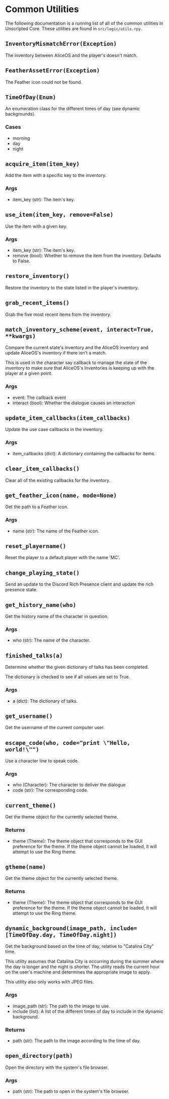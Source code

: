 # Common Utilities

The following documentation is a running list of all of the common utilities in Unscripted Core. These utilities are found in `src/logic/utils.rpy`.

## `InventoryMismatchError(Exception)`

The inventory between AliceOS and the player's doesn't match.

## `FeatherAssetError(Exception)`

The Feather icon could not be found.

## `TimeOfDay(Enum)`

An enumeration class for the different times of day (see dynamic backgrounds).

### Cases

- morning
- day
- night

## `acquire_item(item_key)`

Add the item with a specific key to the inventory.

### Args

- item_key (str): The item's key.

## `use_item(item_key, remove=False)`

Use the item with a given key.

### Args

- item_key (str): The item's key.
- remove (bool): Whether to remove the item from the inventory. Defaults to False.

## `restore_inventory()`

Restore the inventory to the state listed in the player's
inventory.

## `grab_recent_items()`

Grab the five most recent items from the inventory.

## `match_inventory_scheme(event, interact=True, **kwargs)`

Compare the current state's inventory and the AliceOS inventory and update AliceOS's inventory if there isn't a match.

This is used in the character say callback to manage the state of the inventory to make sure that AliceOS's Inventories is keeping up with the player at a given point.

### Args

- event: The callback event
- interact (bool): Whether the dialogue causes an interaction

## `update_item_callbacks(item_callbacks)`

Update the use case callbacks in the inventory.

### Args

- item_callbacks (dict): A dictionary containing the callbacks for items.

## `clear_item_callbacks()`

Clear all of the existing callbacks for the inventory.

## `get_feather_icon(name, mode=None)`

Get the path to a Feather icon.

### Args

- name (str): The name of the Feather icon.

## `reset_playername()`

Reset the player to a default player with the name 'MC'.

## `change_playing_state()`

Send an update to the Discord Rich Presence client and update the rich presence state.

## `get_history_name(who)`

Get the history name of the character in question.

### Args

- who (str): The name of the character.

## `finished_talks(a)`

Determine whether the given dictionary of talks has been completed.

The dictionary is checked to see if all values are set to True.

### Args

- a (dict): The dictionary of talks.

## `get_username()`

Get the username of the current computer user.

## `escape_code(who, code="print \"Hello, world!\"")`

Use a character line to speak code.

### Args

- who (Character): The character to deliver the dialogue
- code (str): The corresponding code.

## `current_theme()`

Get the theme object for the currently selected theme.

### Returns

- theme (Theme): The theme object that corresponds to the GUI preference for the theme. If the theme object cannot be loaded, it will attempt to use the Ring theme.

## `gtheme(name)`

Get the theme object for the currently selected theme.

### Returns

- theme (Theme): The theme object that corresponds to the GUI preference for the theme. If the theme object cannot be loaded, it will attempt to use the Ring theme.

## `dynamic_background(image_path, include=[TimeOfDay.day, TimeOfDay.night])`

Get the background based on the time of day, relative to "Catalina City" time.

This utility assumes that Catalina City is occurring during the summer where the day is longer and the night is shorter. The utility reads the current hour on the user's machine and determines the appropriate image to apply.

This utility also only works with JPEG files.

### Args

- image_path (str): The path to the image to use.
- include (list): A list of the different times of day to include in the dynamic background.

### Returns

- path (str): The path to the image according to the time of day.

## `open_directory(path)`

Open the directory with the system's file browser.

### Args

- path (str): The path to open in the system's file browser.
